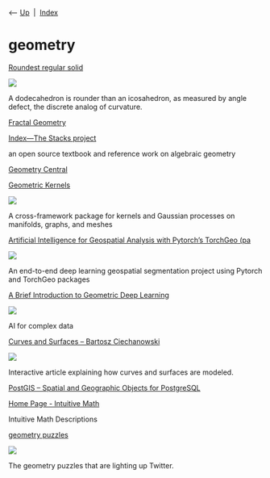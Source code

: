 <div class="nav">

⟵ [Up](index.html)  \|  [Index](index.html)

</div>

# geometry

<div class="cards">

<div class="card">

<div class="card-title">

[Roundest regular
solid](https://www.johndcook.com/blog/2025/07/31/roundest-regular-solid/)

</div>

<div class="card-image">

[![](https://www.johndcook.com/blog/wp-content/uploads/2022/05/twittercard.png)](https://www.johndcook.com/blog/2025/07/31/roundest-regular-solid/)

</div>

A dodecahedron is rounder than an icosahedron, as measured by angle
defect, the discrete analog of curvature.

</div>

<div class="card">

<div class="card-title">

[Fractal
Geometry](https://users.math.yale.edu/public_html/People/frame/Fractals)

</div>

</div>

<div class="card">

<div class="card-title">

[Index—The Stacks project](https://stacks.math.columbia.edu)

</div>

an open source textbook and reference work on algebraic geometry

</div>

<div class="card">

<div class="card-title">

[Geometry Central](https://geometry-central.net)

</div>

</div>

<div class="card">

<div class="card-title">

[Geometric Kernels](https://geometric-kernels.github.io)

</div>

<div class="card-image">

[![](https://geometric-kernels.github.io/assets/banner.png)](https://geometric-kernels.github.io)

</div>

A cross-framework package for kernels and Gaussian processes on
manifolds, graphs, and meshes

</div>

<div class="card">

<div class="card-title">

[Artificial Intelligence for Geospatial Analysis with Pytorch’s TorchGeo
(pa](https://towardsdatascience.com/artificial-intelligence-for-geospatial-analysis-with-pytorchs-torchgeo-part-3-7521131f30b1?source=rss----7f60cf5620c9---4)

</div>

<div class="card-image">

[![](https://miro.medium.com/v2/da:true/resize:fit:1200/0*vm3VRhTtsjgUTJWF)](https://towardsdatascience.com/artificial-intelligence-for-geospatial-analysis-with-pytorchs-torchgeo-part-3-7521131f30b1?source=rss----7f60cf5620c9---4)

</div>

An end-to-end deep learning geospatial segmentation project using
Pytorch and TorchGeo packages

</div>

<div class="card">

<div class="card-title">

[A Brief Introduction to Geometric Deep
Learning](https://towardsdatascience.com/a-brief-introduction-to-geometric-deep-learning-dae114923ddb)

</div>

<div class="card-image">

[![](https://miro.medium.com/v2/resize:fit:1200/1*IpQzyB6cFhqk0bENNyFaew.png)](https://towardsdatascience.com/a-brief-introduction-to-geometric-deep-learning-dae114923ddb)

</div>

AI for complex data

</div>

<div class="card">

<div class="card-title">

[Curves and Surfaces – Bartosz
Ciechanowski](https://ciechanow.ski/curves-and-surfaces)

</div>

<div class="card-image">

[![](https://ciechanow.ski/images/og/curves.jpg)](https://ciechanow.ski/curves-and-surfaces)

</div>

Interactive article explaining how curves and surfaces are modeled.

</div>

<div class="card">

<div class="card-title">

[PostGIS – Spatial and Geographic Objects for
PostgreSQL](https://postgis.net)

</div>

</div>

<div class="card">

<div class="card-title">

[Home Page - Intuitive Math](https://intuitive-math.club)

</div>

Intuitive Math Descriptions

</div>

<div class="card">

<div class="card-title">

[geometry
puzzles](https://mathwithbaddrawings.com/2018/10/03/twenty-questions-of-maddening-delicious-geometry)

</div>

<div class="card-image">

[![](https://i0.wp.com/mathwithbaddrawings.com/wp-content/uploads/2018/09/catriona-2.jpg?fit=1200%2C1150&ssl=1)](https://mathwithbaddrawings.com/2018/10/03/twenty-questions-of-maddening-delicious-geometry)

</div>

The geometry puzzles that are lighting up Twitter.

</div>

</div>
